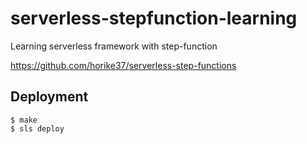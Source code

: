 # serverless-stepfunction-learning

Learning serverless framework with step-function

https://github.com/horike37/serverless-step-functions

## Deployment

```
$ make
$ sls deploy
```
